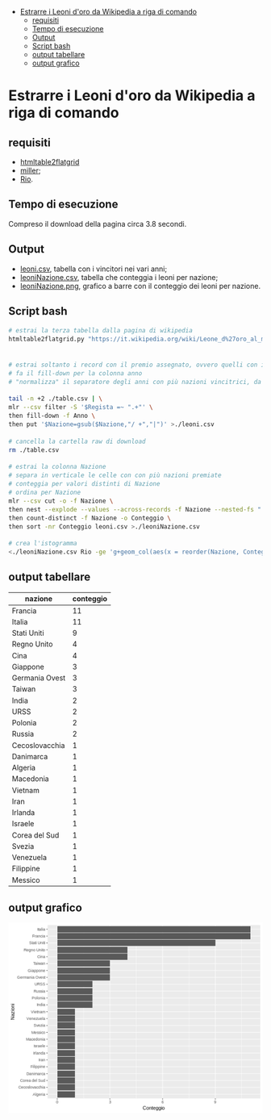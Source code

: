 <!-- TOC -->

- [Estrarre i Leoni d'oro da Wikipedia a riga di comando](#estrarre-i-leoni-doro-da-wikipedia-a-riga-di-comando)
    - [requisiti](#requisiti)
    - [Tempo di esecuzione](#tempo-di-esecuzione)
    - [Output](#output)
    - [Script bash](#script-bash)
    - [output tabellare](#output-tabellare)
    - [output grafico](#output-grafico)

<!-- /TOC -->

# Estrarre i Leoni d'oro da Wikipedia a riga di comando

## requisiti

- [htmltable2flatgrid](https://github.com/aborruso/htmltable2flatgrid)
- [miller](https://github.com/johnkerl/miller);
- [Rio](https://github.com/jeroenjanssens/data-science-at-the-command-line/blob/master/tools/Rio).

## Tempo di esecuzione

Compreso il download della pagina circa 3.8 secondi.

## Output

- [leoni.csv](./leoni.csv), tabella con i vincitori nei vari anni;
- [leoniNazione.csv](./leoniNazione.csv), tabella che conteggia i leoni per nazione;
- [leoniNazione.png](./leoniNazione.png), grafico a barre con il conteggio dei leoni per nazione.

## Script bash

```bash
# estrai la terza tabella dalla pagina di wikipedia
htmltable2flatgrid.py "https://it.wikipedia.org/wiki/Leone_d%27oro_al_miglior_film" 2


# estrai soltanto i record con il premio assegnato, ovvero quelli con il nome del regista valorizzato
# fa il fill-down per la colonna anno
# "normalizza" il separatore degli anni con più nazioni vincitrici, da "/ " a "|"

tail -n +2 ./table.csv | \
mlr --csv filter -S '$Regista =~ ".+"' \
then fill-down -f Anno \
then put '$Nazione=gsub($Nazione,"/ +","|")' >./leoni.csv

# cancella la cartella raw di download
rm ./table.csv

# estrai la colonna Nazione
# separa in verticale le celle con con più nazioni premiate
# conteggia per valori distinti di Nazione
# ordina per Nazione
mlr --csv cut -o -f Nazione \
then nest --explode --values --across-records -f Nazione --nested-fs "|" \
then count-distinct -f Nazione -o Conteggio \
then sort -nr Conteggio leoni.csv >./leoniNazione.csv

# crea l'istogramma
<./leoniNazione.csv Rio -ge 'g+geom_col(aes(x = reorder(Nazione, Conteggio), y = Conteggio)) + coord_flip() + labs(x = "Nazioni")' > ./leoniNazione.png
```

## output tabellare

| nazione | conteggio |
| --- | --- |
| Francia | 11 |
| Italia | 11 |
| Stati Uniti | 9 |
| Regno Unito | 4 |
| Cina | 4 |
| Giappone | 3 |
| Germania Ovest | 3 |
| Taiwan | 3 |
| India | 2 |
| URSS | 2 |
| Polonia | 2 |
| Russia | 2 |
| Cecoslovacchia | 1 |
| Danimarca | 1 |
| Algeria | 1 |
| Macedonia | 1 |
| Vietnam | 1 |
| Iran | 1 |
| Irlanda | 1 |
| Israele | 1 |
| Corea del Sud | 1 |
| Svezia | 1 |
| Venezuela | 1 |
| Filippine | 1 |
| Messico | 1 |

## output grafico

![](./leoniNazione.png)